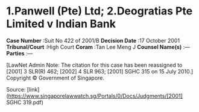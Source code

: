 # 1.Panwell (Pte) Ltd; 2.Deogratias Pte Limited v Indian Bank 



**Case Number** :Suit No 422 of 2001/B **Decision Date** :17 October 2001 **Tribunal/Court** :High Court **Coram** :Tan Lee Meng J **Counsel Name(s)** :— **Parties** :— 

[LawNet Admin Note: The citation for this case has been reassigned to [2001] 3 SLR(R) 462; [2002] 4 SLR 963; [2001] SGHC 315 on 15 July 2010.] Copyright © Government of Singapore. 


Source: [link](https://www.singaporelawwatch.sg/Portals/0/Docs/Judgments/[2001] SGHC 319.pdf)
